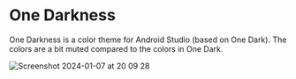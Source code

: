 # One Darkness 
One Darkness is a color theme for Android Studio (based on One Dark). 
The colors are a bit muted compared to the colors in One Dark.

![Screenshot 2024-01-07 at 20 09 28](https://github.com/abra/one_darkness.icls/assets/55690/95065391-a4b7-483c-92d7-0589eee81f18)
